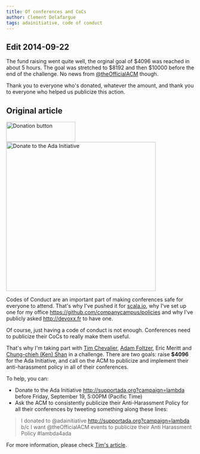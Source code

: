 ```yaml
---
title: Of conferences and CoCs
author: Clement Delafargue
tags: adainitiative, code of conduct
---
```


## Edit 2014-09-22

The fund raising went quite well, the orginal goal of $4096 was reached in
about 5 hours. The goal was stretched to $8192 and then $10000 before the end
of the challenge. No news from
[\@theOfficialACM](https://twitter.com/theOfficialACM) though.

Thank you to everyone who's donated, whatever the amount, and thank you to
everyone who helped us publicize this action.

## Original article

<p>
<a href="https://supportada.org/?campaign=lambda"><img src="https://adainitiative.org/wp-content/uploads/2014/08/donate_red_small.png" width="185" height="54" alt="Donation button" /></a><br />
<a href="https://supportada.org/?campaign=lambda"><img src="https://adainitiative.org/counters/2014counter-lambda.svg" width="400" alt="Donate to the Ada Initiative"></a>
</p>

Codes of Conduct are an important part of making conferences safe for everyone
to attend. That's why I've pushed it for
[scala.io](http://scala.io/code-of-conduct.html), why I've set up one for my
office <https://github.com/companycampus/policies> and why I've publicly asked
<http://devoxx.fr> to have one.

Of course, just having a code of conduct is not enough. Conferences need to
publicize their CoCs to really make them useful.

That's why I'm taking part with [Tim Chevalier](http://tim.dreamwidth.org/1856739.html),
[Adam Foltzer](http://tim.dreamwidth.org/1856828.html), Eric Meritt and
[Chung-chieh (Ken) Shan](http://conway.bostoncoop.net/~ccshan/wiki/blog/posts/lambda4ada/)
in a challenge. There are two goals: raise **$4096** for the Ada
Initiative, and call on the ACM to publicize and implement their
anti-harassment policy in all of their conferences.


To help, you can:

- Donate to the Ada Initiative <http://supportada.org?campaign=lambda> before
  Friday, September 19, 5:00PM (Pacific Time)
- Ask the ACM to consistently publicize their Anti-Harassment Policy for all
  their conferences by tweeting something along these lines: 


> I donated to @adainitiative http://supportada.org?campaign=lambda b/c I want @theOfficialACM events to publicize their Anti Harassment Policy #lambda4ada


For more information, please check [Tim's article](http://tim.dreamwidth.org/1856739.html).
